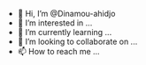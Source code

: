 - 👋 Hi, I’m @Dinamou-ahidjo
- 👀 I’m interested in ...
- 🌱 I’m currently learning ...
- 💞️ I’m looking to collaborate on ...
- 📫 How to reach me ...

<!---
Dinamou-ahidjo/Dinamou-ahidjo is a ✨ special ✨ repository because its `README.md` (this file) appears on your GitHub profile.
You can click the Preview link to take a look at your changes.
--->
